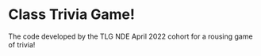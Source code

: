 # Class Trivia Game!

The code developed by the TLG NDE April 2022 cohort for a rousing game of trivia!
